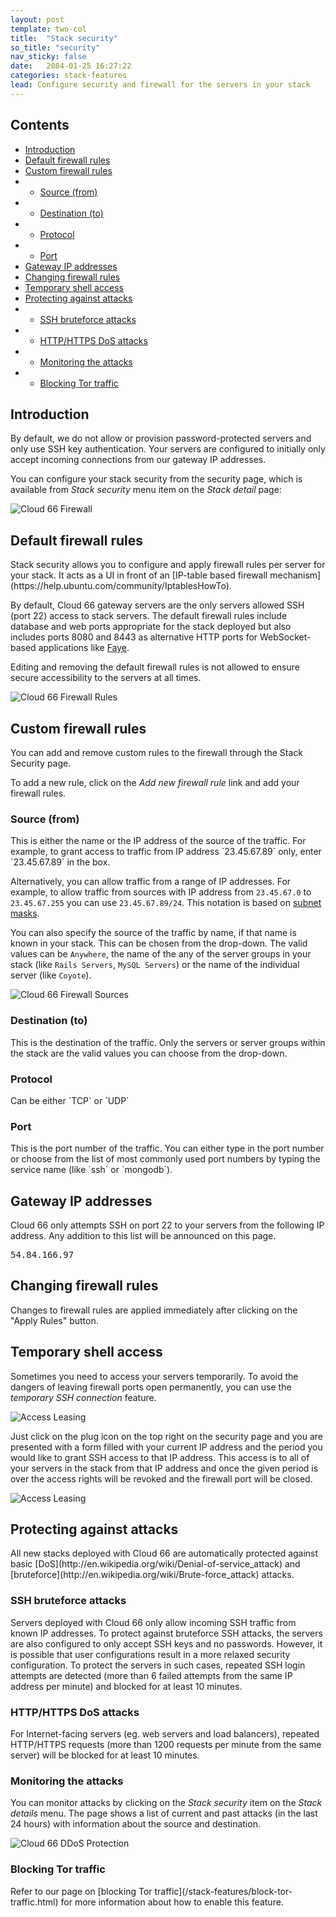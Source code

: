 ```yaml
---
layout: post
template: two-col
title:  "Stack security"
so_title: "security"
nav_sticky: false
date:   2084-01-25 16:27:22
categories: stack-features
lead: Configure security and firewall for the servers in your stack
---
```


<h2>Contents</h2>
<ul class="page-toc">
	<li>
		<a href="#intro">Introduction</a>
	</li>
	<li>
		<a href="#default">Default firewall rules</a>
	</li>
	<li>
		<a href="#custom">Custom firewall rules</a>
	</li>
	        <li>
                <ul>
                <li><a href="#source">Source (from)</a></li>
                </ul>
            </li>
            <li>
                <ul>
                <li><a href="#destination">Destination (to)</a></li>
                </ul>
            </li>
            <li>
                <ul>
                <li><a href="#protocol">Protocol</a></li>
                </ul>
            </li>
            <li>
                <ul>
                <li><a href="#port">Port</a></li>
                </ul>
            </li>
	<li>
		<a href="#gateway">Gateway IP addresses</a>
	</li>
	<li>
		<a href="#rules">Changing firewall rules</a>
	</li>
	<li>
		<a href="#temporary">Temporary shell access</a>
	</li>
	<li>
		<a href="#protect">Protecting against attacks</a>
	</li>
	        <li>
                <ul>
                <li><a href="#brute">SSH bruteforce attacks</a></li>
                </ul>
            </li>
            <li>
                <ul>
                <li><a href="#dos">HTTP/HTTPS DoS attacks</a></li>
                </ul>
            </li>
            <li>
                <ul>
                <li><a href="#monitor">Monitoring the attacks</a></li>
                </ul>
            </li>
            <li>
                <ul>
                <li><a href="#tor">Blocking Tor traffic</a></li>
                </ul>
            </li>
</ul>

<h2 id="intro">Introduction</h2>
By default, we do not allow or provision password-protected servers and only use SSH key authentication. Your servers are configured to initially only accept incoming connections from our gateway IP addresses.

You can configure your stack security from the security page, which is available from <i>Stack security</i> menu item on the <i>Stack detail</i> page:

![Cloud 66 Firewall](http://cdn.cloud66.com.s3.amazonaws.com/images/help/firewall_menu_item.png)

<h2 id="default">Default firewall rules</h2>
Stack security allows you to configure and apply firewall rules per server for your stack. It acts as a UI in front of an [IP-table based firewall mechanism](https://help.ubuntu.com/community/IptablesHowTo).

By default, Cloud 66 gateway servers are the only servers allowed SSH (port 22) access to stack servers. The default firewall rules include database and web ports appropriate for the stack deployed but also includes ports 8080 and 8443 as alternative HTTP ports for WebSocket-based applications like [Faye](/how-to/implementing-faye.html).

Editing and removing the default firewall rules is not allowed to ensure secure accessibility to the servers at all times.

![Cloud 66 Firewall Rules](http://cdn.cloud66.com.s3.amazonaws.com/images/help/firewall_rules.png)

<h2 id="custom">Custom firewall rules</h2>
You can add and remove custom rules to the firewall through the Stack Security page.

To add a new rule, click on the <i>Add new firewall rule</i> link and add your firewall rules.

<h3 id="source">Source (from)</h3>
This is either the name or the IP address of the source of the traffic. For example, to grant access to traffic from IP address `23.45.67.89` only, enter `23.45.67.89` in the box.

Alternatively, you can allow traffic from a range of IP addresses. For example, to allow traffic from sources with IP address from `23.45.67.0` to `23.45.67.255` you can use `23.45.67.89/24`. This notation is based on [subnet masks](http://en.wikipedia.org/wiki/CIDR_notation#IPv4_CIDR_blocks).

You can also specify the source of the traffic by name, if that name is known in your stack. This can be chosen from the drop-down. The valid values can be `Anywhere`, the name of the any of the server groups in your stack (like `Rails Servers`, `MySQL Servers`) or the name of the individual server (like `Coyote`).

![Cloud 66 Firewall Sources](http://cdn.cloud66.com.s3.amazonaws.com/images/help/firewall_from_dropdown.png)

<h3 id="destination">Destination (to)</h3>
This is the destination of the traffic. Only the servers or server groups within the stack are the valid values you can choose from the drop-down.

<h3 id="protocol">Protocol</h3>
Can be either `TCP` or `UDP`

<h3 id="port">Port</h3>
This is the port number of the traffic. You can either type in the port number or choose from the list of most commonly used port numbers by typing the service name (like `ssh` or `mongodb`).

<h2 id="gateway">Gateway IP addresses</h2>
Cloud 66 only attempts SSH on port 22 to your servers from the following IP address. Any addition to this list will be announced on this page.

<pre class='terminal'>
54.84.166.97
</pre>

<h2 id="rules">Changing firewall rules</h2>
Changes to firewall rules are applied immediately after clicking on the "Apply Rules" button.

<h2 id="temporary">Temporary shell access</h2>
Sometimes you need to access your servers temporarily. To avoid the dangers of leaving firewall ports open permanently, you can use the <i>temporary SSH connection</i> feature.

![Access Leasing](http://cdn.cloud66.com.s3.amazonaws.com/images/help/access_least_button.png)

Just click on the plug icon on the top right on the security page and you are presented with a form filled with your current IP address and the period you would like to grant SSH access to that IP address. This access is to all of your servers in the stack from that IP address and once the given period is over the access rights will be revoked and the firewall port will be closed.

![Access Leasing](http://cdn.cloud66.com.s3.amazonaws.com/images/help/access_least_overlay.png)

<h2 id="protect">Protecting against attacks</h2>
All new stacks deployed with Cloud 66 are automatically protected against basic [DoS](http://en.wikipedia.org/wiki/Denial-of-service_attack) and [bruteforce](http://en.wikipedia.org/wiki/Brute-force_attack) attacks.

<h3 id="brute">SSH bruteforce attacks</h3>
Servers deployed with Cloud 66 only allow incoming SSH traffic from known IP addresses. To protect against bruteforce SSH attacks, the servers are also configured to only accept SSH keys and no passwords. However, it is possible that user configurations result in a more relaxed security configuration. To protect the servers in such cases, repeated SSH login attempts are detected (more than 6 failed attempts from the same IP address per minute) and blocked for at least 10 minutes.

<h3 id="dos">HTTP/HTTPS DoS attacks</h3>
For Internet-facing servers (eg. web servers and load balancers), repeated HTTP/HTTPS requests (more than 1200 requests per minute from the same server) will be blocked for at least 10 minutes.

<h3 id="monitor">Monitoring the attacks</h3>
You can monitor attacks by clicking on the <i>Stack security</i> item on the <i>Stack details</i> menu. The page shows a list of current and past attacks (in the last 24 hours) with information about the source and destination.

![Cloud 66 DDoS Protection](http://help.cloud66.com.s3.amazonaws.com/images/cloud66_ddos_protection.png)

<h3 id="tor">Blocking Tor traffic</h3>
Refer to our page on [blocking Tor traffic](/stack-features/block-tor-traffic.html) for more information about how to enable this feature.